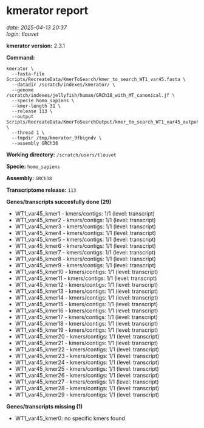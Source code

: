 # kmerator report
*date: 2025-04-13 20:37*  
*login: tlouvet*

**kmerator version:** 2.3.1

**Command:**

```
kmerator \
  --fasta-file Scripts/RecreateData/KmerToSearch/kmer_to_search_WT1_var45.fasta \
  --datadir /scratch/indexes/kmerator/ \
  --genome /scratch/indexes/jellyfish/human/GRCh38_with_MT_canonical.jf \
  --specie homo_sapiens \
  --kmer-length 31 \
  --release 113 \
  --output Scripts/RecreateData/KmerToSearchOutput/kmer_to_search_WT1_var45_output \
  --thread 1 \
  --tmpdir /tmp/kmerator_9fbigndv \
  --assembly GRCh38
```

**Working directory:** `/scratch/users/tlouvet`

**Specie:** `homo_sapiens`

**Assembly:** `GRCh38`

**Transcriptome release:** `113`

**Genes/transcripts succesfully done (29)**

- WT1_var45_kmer1 - kmers/contigs: 1/1 (level: transcript)
- WT1_var45_kmer2 - kmers/contigs: 1/1 (level: transcript)
- WT1_var45_kmer3 - kmers/contigs: 1/1 (level: transcript)
- WT1_var45_kmer4 - kmers/contigs: 1/1 (level: transcript)
- WT1_var45_kmer5 - kmers/contigs: 1/1 (level: transcript)
- WT1_var45_kmer6 - kmers/contigs: 1/1 (level: transcript)
- WT1_var45_kmer7 - kmers/contigs: 1/1 (level: transcript)
- WT1_var45_kmer8 - kmers/contigs: 1/1 (level: transcript)
- WT1_var45_kmer9 - kmers/contigs: 1/1 (level: transcript)
- WT1_var45_kmer10 - kmers/contigs: 1/1 (level: transcript)
- WT1_var45_kmer11 - kmers/contigs: 1/1 (level: transcript)
- WT1_var45_kmer12 - kmers/contigs: 1/1 (level: transcript)
- WT1_var45_kmer13 - kmers/contigs: 1/1 (level: transcript)
- WT1_var45_kmer14 - kmers/contigs: 1/1 (level: transcript)
- WT1_var45_kmer15 - kmers/contigs: 1/1 (level: transcript)
- WT1_var45_kmer16 - kmers/contigs: 1/1 (level: transcript)
- WT1_var45_kmer17 - kmers/contigs: 1/1 (level: transcript)
- WT1_var45_kmer18 - kmers/contigs: 1/1 (level: transcript)
- WT1_var45_kmer19 - kmers/contigs: 1/1 (level: transcript)
- WT1_var45_kmer20 - kmers/contigs: 1/1 (level: transcript)
- WT1_var45_kmer21 - kmers/contigs: 1/1 (level: transcript)
- WT1_var45_kmer22 - kmers/contigs: 1/1 (level: transcript)
- WT1_var45_kmer23 - kmers/contigs: 1/1 (level: transcript)
- WT1_var45_kmer24 - kmers/contigs: 1/1 (level: transcript)
- WT1_var45_kmer25 - kmers/contigs: 1/1 (level: transcript)
- WT1_var45_kmer26 - kmers/contigs: 1/1 (level: transcript)
- WT1_var45_kmer27 - kmers/contigs: 1/1 (level: transcript)
- WT1_var45_kmer28 - kmers/contigs: 1/1 (level: transcript)
- WT1_var45_kmer29 - kmers/contigs: 1/1 (level: transcript)


**Genes/transcripts missing (1)**

- WT1_var45_kmer0: no specific kmers found
